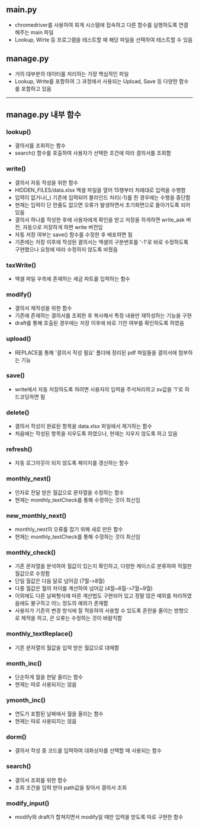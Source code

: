 ##  **main.py**
* chromedriver를 사용하여 회계 시스템에 접속하고 다른 함수를 실행하도록 연결해주는 main 파일
* Lookup, Wirte 등 프로그램을 테스트할 때 해당 파일을 선택하여 테스트할 수 있음
 
##  **manage.py**
* 거의 대부분의 데이터를 처리하는 가장 핵심적인 파일
* Lookup, Write를 포함하여 그 과정에서 사용되는 Upload, Save 등 다양한 함수를 포함하고 있음

---

## **manage.py 내부 함수**

### lookup()
* 결의서를 조회하는 함수
* search() 함수를 호출하여 사용자가 선택한 조건에 따라 결의서를 조회함

### write()
* 결의서 자동 작성을 위한 함수
* HIDDEN_FILES/data.xlsx 엑셀 파일을 열어 15행부터 차례대로 입력을 수행함
* 입력이 없거나(_) 기존에 입력되어 블라인드 처리(-1)를 한 경우에는 수행을 중단함
* 현재는 입력이 단 한줄도 없으면 오류가 발생하면서 초기화면으로 돌아가도록 되어 있음
* 결의서 하나를 작성한 후에 사용자에게 확인을 받고 저장을 하게하면 write_ask 버전, 자동으로 저장하게 하면 write 버전임
* 자동 저장 여부는 save() 함수를 수정한 후 배포하면 됨
* 기존에는 저장 이후에 작성된 결의서는 엑셀의 구분번호를 '-1'로 바로 수정하도록 구현했으나 요청에 따라 수정하지 않도록 바꿨음

### taxWrite()
* 엑셀 파일 우측에 존재하는 세금 파트를 입력하는 함수

### modify()
* 결의서 재작성을 위한 함수
* 기존에 존재하는 결의서를 조회한 후 복사해서 특정 내용만 재작성하는 기능을 구현
* draft를 통해 호출된 경우에는 저장 이후에 바로 기안 여부를 확인하도록 하였음

### upload()
* REPLACE를 통해 '결의서 작성 필요' 폴더에 정리된 pdf 파일들을 결의서에 첨부하는 기능

### save()
* write에서 자동 저장하도록 하려면 사용자의 입력을 주석처리하고 sv값을 '1'로 하드코딩하면 됨

### delete()
* 결의서 작성이 완료된 항목을 data.xlsx 파일에서 제거하는 함수
* 처음에는 작성된 항목을 지우도록 하였으나, 현재는 지우지 않도록 하고 있음

### refresh()
* 자동 로그아웃이 되지 않도록 페이지를 갱신하는 함수

### monthly_next()
* 인자로 전달 받은 월값으로 문자열을 수정하는 함수
* 현재는 monthly_textCheck를 통해 수정하는 것이 최신임

### new_monthly_next()
* monthly_next의 오류를 잡기 위해 새로 만든 함수
* 현재는 monthly_textCheck를 통해 수정하는 것이 최신임

### monthly_check()
* 기존 문자열을 분석하여 월값이 있는지 확인하고, 다양한 케이스로 분류하여 적절한 월값으로 수정함
* 단일 월값은 다음 달로 넘어감 (7월->8월)
* 다중 월값은 월의 차이를 계산하여 넘어감 (4월~6월->7월~9월)
* 이외에도 다른 날짜형식에 따른 계산법도 구현되어 있고 정말 많은 예외를 처리하였음에도 불구하고 어느 정도의 예외가 존재함
* 사용자가 기존의 변경 방식에 잘 적응하여 사용할 수 있도록 혼란을 줄이는 방향으로 제작을 하고, 큰 오류는 수정하는 것이 바람직함

### monthly_textReplace()
* 기존 문자열의 월값을 입력 받은 월값으로 대체함

### month_inc()
* 단순하게 월을 한달 올리는 함수
* 현재는 따로 사용되지는 않음

### ymonth_inc()
* 연도가 포함된 날짜에서 월을 올리는 함수
* 현재는 따로 사용되지는 않음

### dorm()
* 결의서 작성 중 코드를 입력하여 대화상자를 선택할 때 사용되는 함수

### search()
* 결의서 조회를 위한 함수
* 조회 조건을 입력 받아 path값을 찾아서 결의서 조회

### modify_input()
* modify와 draft가 합쳐지면서 modify일 때만 입력을 받도록 따로 구현한 함수

